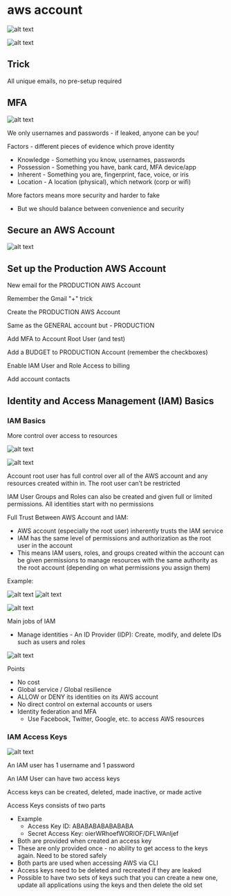 # aws account

![alt text](./img/1.png)

![alt text](./img/2.png)

## Trick

All unique emails, no pre-setup required

## MFA

![alt text](./img/3.png)

We only usernames and passwords - if leaked, anyone can be you!

Factors - different pieces of evidence which prove identity

- Knowledge - Something you know, usernames, passwords
- Possession - Something you have, bank card, MFA device/app
- Inherent - Something you are, fingerprint, face, voice, or iris
- Location - A location (physical), which network (corp or wifi)

More factors means more security and harder to fake

- But we should balance between convenience and security

## Secure an AWS Account

![alt text](./img/4.png)

## Set up the Production AWS Account

New email for the PRODUCTION AWS Account

Remember the Gmail "+" trick

Create the PRODUCTION AWS Account

Same as the GENERAL account but - PRODUCTION

Add MFA to Account Root User (and test)

Add a BUDGET to PRODUCTION Account (remember the checkboxes)

Enable IAM User and Role Access to billing

Add account contacts

## Identity and Access Management (IAM) Basics

### IAM Basics

More control over access to resources

![alt text](./img/5.png)

![alt text](./img/6.png)

Account root user has full control over all of the AWS account and any resources created within in. The root user can’t be restricted

IAM User Groups and Roles can also be created and given full or limited permissions. All identities start with no permissions

Full Trust Between AWS Account and IAM:

- AWS account (especially the root user) inherently trusts the IAM service
- IAM has the same level of permissions and authorization as the root user in the account
- This means IAM users, roles, and groups created within the account can be given permissions to manage resources with the same authority as the root account (depending on what permissions you assign them)

Example:

![alt text](./img/7.png)
![alt text](./img/8.png)

![alt text](./img/9.png)

Main jobs of IAM

- Manage identities - An ID Provider (IDP): Create, modify, and delete IDs such as users and roles

![alt text](./img/10.png)

Points

- No cost
- Global service / Global resilience
- ALLOW or DENY its identities on its AWS account
- No direct control on external accounts or users
- Identity federation and MFA
  - Use Facebook, Twitter, Google, etc. to access AWS resources

### IAM Access Keys

![alt text](./img/11.png)

An IAM user has 1 username and 1 password

An IAM User can have two access keys

Access keys can be created, deleted, made inactive, or made active

Access Keys consists of two parts

- Example
  - Access Key ID: ABABABABABABABA
  - Secret Access Key: oierWRhoefWORIOF/DFLWAnljef
- Both are provided when created an access key
- These are only provided once - no ability to get access to the keys again. Need to be stored safely
- Both parts are used when accessing AWS via CLI
- Access keys need to be deleted and recreated if they are leaked
- Possible to have two sets of keys such that you can create a new one, update all applications using the keys and then delete the old set
